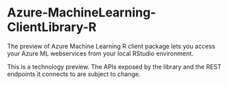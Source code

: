# Azure-MachineLearning-ClientLibrary-R

The preview of Azure Machine Learning R client package lets you access your Azure ML webservices from your local RStudio environment.

This is a technology preview. The APIs exposed by the library and the REST endpoints it connects to are subject to change.
